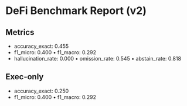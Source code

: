 # DeFi Benchmark Report (v2)

## Metrics
- accuracy_exact: 0.455
- f1_micro: 0.400 • f1_macro: 0.292
- hallucination_rate: 0.000 • omission_rate: 0.545 • abstain_rate: 0.818

## Exec-only
- accuracy_exact: 0.250
- f1_micro: 0.400 • f1_macro: 0.292
